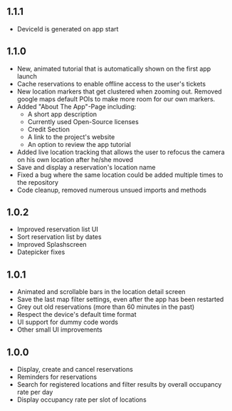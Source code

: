 ## 1.1.1

- DeviceId is generated on app start 

## 1.1.0

- New, animated tutorial that is automatically shown on the first app launch
- Cache reservations to enable offline access to the user's tickets
- New location markers that get clustered when zooming out. Removed google maps default POIs to make more room for our own markers.
- Added "About The App"-Page including:
  - A short app description
  - Currently used Open-Source licenses
  - Credit Section
  - A link to the project's website
  - An option to review the app tutorial
- Added live location tracking that allows the user to refocus the camera on his own location after he/she moved
- Save and display a reservation's location name
- Fixed a bug where the same location could be added multiple times to the repository
- Code cleanup, removed  numerous unsued imports and methods


## 1.0.2
- Improved reservation list UI
- Sort reservation list by dates
- Improved Splashscreen
- Datepicker fixes


## 1.0.1

- Animated and scrollable bars in the location detail screen
- Save the last map filter settings, even after the app has been restarted
- Grey out old reservations (more than 60 minutes in the past)
- Respect the device's default time format
- UI support for dummy code words
- Other small UI improvements


## 1.0.0

- Display, create and cancel reservations
- Reminders for reservations
- Search for registered locations and filter results by overall occupancy rate per day
- Display occupancy rate per slot of locations

